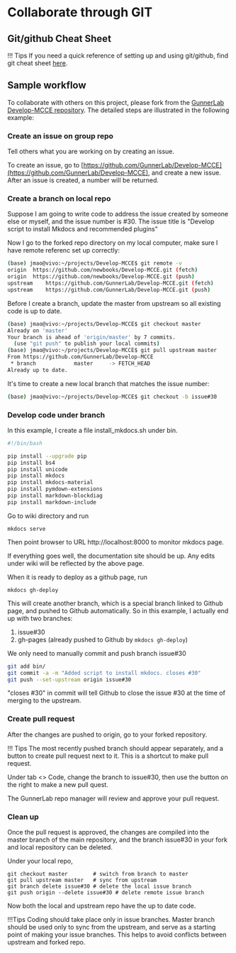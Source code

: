 # Collaborate through GIT

## Git/github Cheat Sheet

!!! Tips
    If you need a quick reference of setting up and using git/github, find git cheat sheet [here](https://github.com/newbooks/Develop-MCCE/raw/master/doc/gitcards.pdf).

## Sample workflow

To collaborate with others on this project, please fork from the [GunnerLab Develop-MCCE repository](https://github.com/GunnerLab/Develop-MCCE). The detailed steps are illustrated in the following example:

### Create an issue on group repo
Tell others what you are working on by creating an issue.

To create an issue, go to [https://github.com/GunnerLab/Develop-MCCE](https://github.com/GunnerLab/Develop-MCCE), and create a new issue. After an issue is created, a number will be returned.

### Create a branch on local repo
Suppose I am going to write code to address the issue created by someone else or myself, and the issue number is #30. The issue title is "Develop script to install Mkdocs and recommended plugins"

Now I go to the forked repo directory on my local computer, make sure I have remote referenc set up correctly:
```bash
(base) jmao@vivo:~/projects/Develop-MCCE$ git remote -v
origin	https://github.com/newbooks/Develop-MCCE.git (fetch)
origin	https://github.com/newbooks/Develop-MCCE.git (push)
upstream	https://github.com/GunnerLab/Develop-MCCE.git (fetch)
upstream	https://github.com/GunnerLab/Develop-MCCE.git (push)
```

Before I create a branch, update the master from upstream so all existing code is up to date.
```bash
(base) jmao@vivo:~/projects/Develop-MCCE$ git checkout master
Already on 'master'
Your branch is ahead of 'origin/master' by 7 commits.
  (use "git push" to publish your local commits)
(base) jmao@vivo:~/projects/Develop-MCCE$ git pull upstream master
From https://github.com/GunnerLab/Develop-MCCE
 * branch            master     -> FETCH_HEAD
Already up to date.
``` 

It's time to create a new local branch that matches the issue number:
```bash
(base) jmao@vivo:~/projects/Develop-MCCE$ git checkout -b issue#30
```

### Develop code under branch
In this example, I create a file install_mkdocs.sh under bin.
``` bash
#!/bin/bash

pip install --upgrade pip
pip install bs4
pip install unicode
pip install mkdocs
pip install mkdocs-material
pip install pymdown-extensions
pip install markdown-blockdiag
pip install markdown-include
```

Go to wiki directory and run
```
mkdocs serve
```
Then point browser to URL http://localhost:8000 to monitor mkdocs page.

If everything goes well, the documentation site should be up. Any edits under wiki will be reflected by the above page.

When it is ready to deploy as a github page, run
```
mkdocs gh-deploy
```

This will create another branch, which is a special branch linked to Github page, and pushed to Github automatically. So in this example, I actually end up with two branches:

   1. issue#30
   2. gh-pages   (already pushed to Github by ```mkdocs gh-deploy```)
  
We only need to manually commit and push branch issue#30
```bash
git add bin/
git commit -a -m "Added script to install mkdocs. closes #30"
git push --set-upstream origin issue#30
```
 
"closes #30" in commit will tell Github to close the issue #30 at the time of merging to the upstream.

### Create pull request 
After the changes are pushed to origin, go to your forked repository.

!!! Tips
    The most recently pushed branch should appear separately, and a button to create pull request next to it. This is a shortcut to make pull request.

Under tab <> Code, change the branch to issue#30, then use the button on the right to make a new pull quest.

The GunnerLab repo manager will review and approve your pull request.

### Clean up
Once the pull request is approved, the changes are compiled into the master branch of the main repository, and the branch issue#30 in your fork and local repository can be deleted.

Under your local repo, 
```
git checkout master        # switch from branch to master
git pull upstream master   # sync from upstream
git branch delete issue#30 # delete the local issue branch
git push origin --delete issue#30 # delete remote issue branch
```

Now both the local and upstream repo have the up to date code.
    
!!!Tips
    Coding should take place only in issue branches. Master branch should be used only to sync from the upstream, and serve as a starting point of making your issue branches. This helps to avoid conflicts between upstream and forked repo. 
